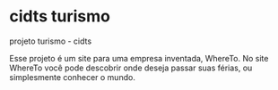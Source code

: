 # cidts turismo
 projeto turismo - cidts
 
 Esse projeto é um site para uma empresa inventada, WhereTo.
 No site WhereTo você pode descobrir onde deseja passar suas férias, ou simplesmente conhecer o mundo.
